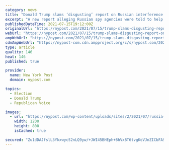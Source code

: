 ```yaml
---
category: news
title: "Donald Trump slams ‘disgusting’ report on Russian interference in 2016 election"
excerpt: "A new report alleging Russian spy agencies were told to help Donald Trump win the 2016 presidential election is “disgusting” and “fiction,” the former president said"
publishedDateTime: 2021-07-15T19:12:00Z
originalUrl: "https://nypost.com/2021/07/15/trump-slams-disgusting-report-on-russian-election-interference/"
webUrl: "https://nypost.com/2021/07/15/trump-slams-disgusting-report-on-russian-election-interference/"
ampWebUrl: "https://nypost.com/2021/07/15/trump-slams-disgusting-report-on-russian-election-interference/amp/"
cdnAmpWebUrl: "https://nypost-com.cdn.ampproject.org/c/s/nypost.com/2021/07/15/trump-slams-disgusting-report-on-russian-election-interference/amp/"
type: article
quality: 146
heat: 146
published: true

provider:
  name: New York Post
  domain: nypost.com

topics:
  - Election
  - Donald Trump
  - Republican Voice

images:
  - url: "https://nypost.com/wp-content/uploads/sites/2/2021/07/russia-trump-putin-01.jpg?quality=90&strip=all&w=1200"
    width: 1200
    height: 800
    isCached: true

secured: "Zu1dDAJfslL3YkxwycS2nLQ9yw/+JWI45BHEph+8hVx8T6tvgKeVJnZICbFASuou8YLWje8JHhhpmMmFOLJXrcvnUXhsGAH77GyaLbBz4kI5mgtpQPqmKmNcgSg7wETDmhM9AaC44IrmxoYw0bHJIys3IrDwgW/feEA+Rq/YPqp6mB4jrciIRBnfF8BVXgq8rQkkTc+2J8BUKU3WM6jfkFm4ZCYJeZU0llr23PO5Rqqmx8hIZqXa8fHt8j9ut+0WQ57D5qCIg7CzpBGkIAmgFKVsJjHi0AkqksvhRU4fztVjmja5O6GWVNehHaCoYJjyokXA5MFBehrq2NpEooRdXb7GCOtKAqQxw8EF5IR8neE=;tAtYJnCUstrIx8wuu5CJWA=="
---
```


